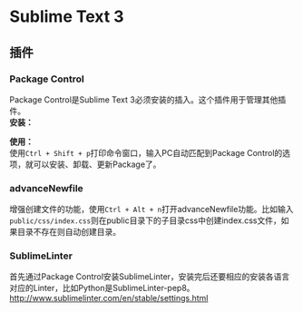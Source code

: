 # Sublime Text 3

## 插件

### Package Control
Package Control是Sublime Text 3必须安装的插入。这个插件用于管理其他插件。  
**安装：**  

**使用：**  
使用`Ctrl + Shift + p`打印命令窗口，输入PC自动匹配到Package Control的选项，就可以安装、卸载、更新Package了。  

### advanceNewfile
增强创建文件的功能，使用`Ctrl + Alt + n`打开advanceNewfile功能。比如输入`public/css/index.css`则在public目录下的子目录css中创建index.css文件，如果目录不存在则自动创建目录。

### SublimeLinter
首先通过Package Control安装SublimeLinter，安装完后还要相应的安装各语言对应的Linter，比如Python是SublimeLinter-pep8。  
http://www.sublimelinter.com/en/stable/settings.html


